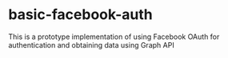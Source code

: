# basic-facebook-auth
This is a prototype implementation of using Facebook OAuth for authentication and obtaining data using Graph API
